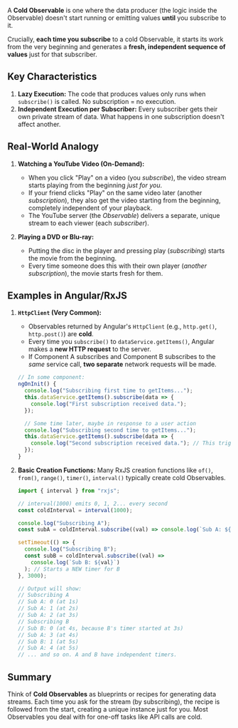 A **Cold Observable** is one where the data producer (the logic inside the Observable) doesn't start running or emitting values **until** you subscribe to it.

Crucially, **each time you subscribe** to a cold Observable, it starts its work from the very beginning and generates a **fresh, independent sequence of values** just for that subscriber.

## Key Characteristics

1.  **Lazy Execution:** The code that produces values only runs when `subscribe()` is called. No subscription = no execution.
2.  **Independent Execution per Subscriber:** Every subscriber gets their own private stream of data. What happens in one subscription doesn't affect another.

## Real-World Analogy

1.  **Watching a YouTube Video (On-Demand):**

    - When you click "Play" on a video (you _subscribe_), the video stream starts playing from the beginning _just for you_.
    - If your friend clicks "Play" on the same video later (another _subscription_), they also get the video starting from the beginning, completely independent of your playback.
    - The YouTube server (the _Observable_) delivers a separate, unique stream to each viewer (each _subscriber_).

2.  **Playing a DVD or Blu-ray:**

    - Putting the disc in the player and pressing play (_subscribing_) starts the movie from the beginning.
    - Every time someone does this with their own player (_another subscription_), the movie starts fresh for them.

## Examples in Angular/RxJS

1.  **`HttpClient` (Very Common):**

    - Observables returned by Angular's `HttpClient` (e.g., `http.get()`, `http.post()`) are **cold**.
    - Every time you `subscribe()` to `dataService.getItems()`, Angular makes a **new HTTP request** to the server.
    - If Component A subscribes and Component B subscribes to the _same_ service call, **two separate** network requests will be made.

    ```typescript
    // In some component:
    ngOnInit() {
      console.log("Subscribing first time to getItems...");
      this.dataService.getItems().subscribe(data => {
        console.log("First subscription received data.");
      });

      // Some time later, maybe in response to a user action
      console.log("Subscribing second time to getItems...");
      this.dataService.getItems().subscribe(data => {
        console.log("Second subscription received data."); // This triggers a NEW HTTP request
      });
    }
    ```

2.  **Basic Creation Functions:** Many RxJS creation functions like `of()`, `from()`, `range()`, `timer()`, `interval()` typically create cold Observables.

    ```typescript
    import { interval } from "rxjs";

    // interval(1000) emits 0, 1, 2... every second
    const coldInterval = interval(1000);

    console.log("Subscribing A");
    const subA = coldInterval.subscribe((val) => console.log(`Sub A: ${val}`)); // Starts a timer for A

    setTimeout(() => {
      console.log("Subscribing B");
      const subB = coldInterval.subscribe((val) =>
        console.log(`Sub B: ${val}`)
      ); // Starts a NEW timer for B
    }, 3000);

    // Output will show:
    // Subscribing A
    // Sub A: 0 (at 1s)
    // Sub A: 1 (at 2s)
    // Sub A: 2 (at 3s)
    // Subscribing B
    // Sub B: 0 (at 4s, because B's timer started at 3s)
    // Sub A: 3 (at 4s)
    // Sub B: 1 (at 5s)
    // Sub A: 4 (at 5s)
    // ... and so on. A and B have independent timers.
    ```

## Summary

Think of **Cold Observables** as blueprints or recipes for generating data streams. Each time you ask for the stream (by subscribing), the recipe is followed from the start, creating a unique instance just for you. Most Observables you deal with for one-off tasks like API calls are cold.
